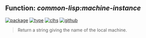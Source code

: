 ## Function: ***common-lisp:machine-instance***
[![package](https://img.shields.io/badge/Package-COMMON--LISP-5f9ea0.svg?style=social&colorA=999999)](../) [![type](https://img.shields.io/badge/Type-Function-5f9ea0.svg?style=social&colorA=999999)](../#function) [![clhs](https://img.shields.io/badge/CLHS-MACHINE--INSTANCE-5f9ea0.svg?style=social&colorA=999999)](http://www.lispworks.com/documentation/HyperSpec/Body/f_mach_i.htm) [![github](https://img.shields.io/badge/GitHub-View_the_source-5f9ea0.svg?style=social&colorA=999999&logo=github)](https://github.com/sbcl/sbcl/blob/master/src/code/target-misc.lisp/) 

> Return a string giving the name of the local machine.

